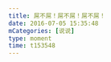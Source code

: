 ```yaml
---
title: 屌不屌！屌不屌！屌不屌！
date: 2016-07-05 15:35:48
mCategories: [说说]
type: moment
time: t153548
---
```


<div id="pics-20160705153548"></div>

<script src="/lib/moment/pics.js"></script>
<script>
var data = [
    {"link": "2016-07-05_000000.jpeg", "type": "shuoshuo"}
];
picsRender(data, "pics-20160705153548");
</script>
